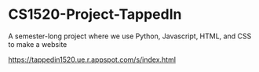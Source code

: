 # CS1520-Project-TappedIn
  A semester-long project where we use Python, Javascript, HTML, and CSS to make a website
  
  
  https://tappedin1520.ue.r.appspot.com/s/index.html
